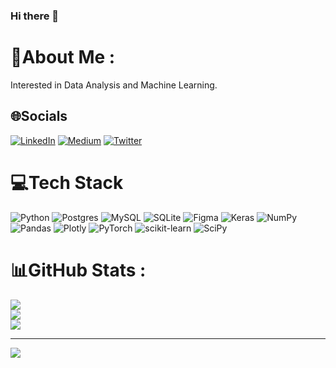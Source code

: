### Hi there 👋

<!--
**PTettey/PTettey** is a ✨ _special_ ✨ repository because its `README.md` (this file) appears on your GitHub profile.

Here are some ideas to get you started:

- 🔭 I’m currently working on ...
- 🌱 I’m currently learning ...
- 👯 I’m looking to collaborate on ...
- 🤔 I’m looking for help with ...
- 💬 Ask me about ...
- 📫 How to reach me: ...
- 😄 Pronouns: ...
- ⚡ Fun fact: ...
-->
# 💫About Me :
Interested in Data Analysis and Machine Learning.

## 🌐Socials
[![LinkedIn](https://img.shields.io/badge/LinkedIn-%230077B5.svg?logo=linkedin&logoColor=white)](https://linkedin.com/in/https://www.linkedin.com/in/peter-tettey-yamak/) [![Medium](https://img.shields.io/badge/Medium-12100E?logo=medium&logoColor=white)](https://medium.com/@https://medium.com/@tetteynii) [![Twitter](https://img.shields.io/badge/Twitter-%231DA1F2.svg?logo=Twitter&logoColor=white)](https://twitter.com/https://twitter.com/TetteyYamak) 

# 💻Tech Stack
![Python](https://img.shields.io/badge/python-3670A0?style=plastic&logo=python&logoColor=ffdd54) ![Postgres](https://img.shields.io/badge/postgres-%23316192.svg?style=plastic&logo=postgresql&logoColor=white) ![MySQL](https://img.shields.io/badge/mysql-%2300f.svg?style=plastic&logo=mysql&logoColor=white) ![SQLite](https://img.shields.io/badge/sqlite-%2307405e.svg?style=plastic&logo=sqlite&logoColor=white) 	![Figma](https://img.shields.io/badge/figma-%23F24E1E.svg?style=plastic&logo=figma&logoColor=white) ![Keras](https://img.shields.io/badge/Keras-%23D00000.svg?style=plastic&logo=Keras&logoColor=white) ![NumPy](https://img.shields.io/badge/numpy-%23013243.svg?style=plastic&logo=numpy&logoColor=white) ![Pandas](https://img.shields.io/badge/pandas-%23150458.svg?style=plastic&logo=pandas&logoColor=white) ![Plotly](https://img.shields.io/badge/Plotly-%233F4F75.svg?style=plastic&logo=plotly&logoColor=white) ![PyTorch](https://img.shields.io/badge/PyTorch-%23EE4C2C.svg?style=plastic&logo=PyTorch&logoColor=white) ![scikit-learn](https://img.shields.io/badge/scikit--learn-%23F7931E.svg?style=plastic&logo=scikit-learn&logoColor=white) ![SciPy](https://img.shields.io/badge/SciPy-%230C55A5.svg?style=plastic&logo=scipy&logoColor=%white)
# 📊GitHub Stats :
![](https://github-readme-stats.vercel.app/api?username=PTettey&theme=radical&hide_border=false&include_all_commits=false&count_private=false)<br/>
![](https://github-readme-streak-stats.herokuapp.com/?user=PTettey&theme=radical&hide_border=false)<br/>
![](https://github-readme-stats.vercel.app/api/top-langs/?username=PTettey&theme=radical&hide_border=false&include_all_commits=false&count_private=false&layout=compact)

---
[![](https://visitcount.itsvg.in/api?id=PTettey&icon=0&color=1)](https://visitcount.itsvg.in)
